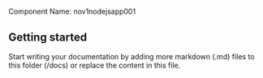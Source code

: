 # 
Component Name: 
nov1nodejsapp001

## Getting started

Start writing your documentation by adding more markdown (.md) files to this
folder (/docs) or replace the content in this file.